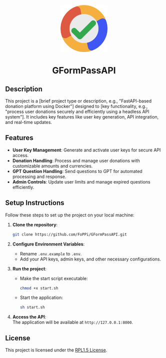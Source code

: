 <div align=center>
   <img width=150 src=https://raw.githubusercontent.com/FoPPi/GFormPassAPI/master/docs/logo.png alt='logo' />
   <h1>GFormPassAPI</h1>
</div>

## Description

This project is a [brief project type or description, e.g., "FastAPI-based donation platform using Docker"] designed to [key functionality, e.g., "process user donations securely and efficiently using a headless API system"]. It includes key features like user key generation, API integration, and real-time updates.

## Features

- **User Key Management**: Generate and activate user keys for secure API access.
- **Donation Handling**: Process and manage user donations with customizable amounts and currencies.
- **GPT Question Handling**: Send questions to GPT for automated processing and response.
- **Admin Controls**: Update user limits and manage expired questions efficiently.

## Setup Instructions

Follow these steps to set up the project on your local machine:

1. **Clone the repository**:
   ```bash
   git clone https://github.com/FoPPi/GFormPassAPI.git
   ```

2. **Configure Environment Variables**:
   - Rename `.env.example` to `.env`.
   - Add your API keys, admin keys, and other necessary configurations.

3. **Run the project**:
   - Make the start script executable:
     ```bash
     chmod +x start.sh
     ```
   - Start the application:
     ```bash
     sh start.sh
     ```

4. **Access the API**:  
   The application will be available at `http://127.0.0.1:8000`.


## License

This project is licensed under the [RPL1.5 License](LICENSE.md).
